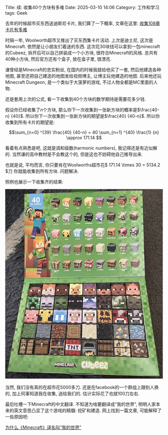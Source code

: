 Title: 续: 收集40个方块有多难
Date: 2025-03-10 14:06
Category: 工作和学习
tags: Geek

去年的时候超市买东西送迪斯尼卡片, 我们算了一下概率, 文章在这里: [收集108章卡片有多难]({filename}/2024-09-17-收集108张卡片有多难.md)

时隔一年, Woolworth超市又推出了买东西集卡片活动. 上次是迪士尼, 这次是Minecraft. 依然是让小朋友们着迷的东西. 这次花30块钱可以拿到一包minecraft的Cubeez, 拆开后可以自己拼装成一个小方块, 很符合Minecraft的风格. 总共有40种小方块, 然后官方还有个盒子, 放在盒子里, 很漂亮.

谦曾经是Minecraft的忠实粉丝, 在国内的时候我就给他买了一套, 然后他建造各种地图, 甚至还把自己建造的地图发给视频博主, 让博主玩他建造的地图. 后来他还玩Minecraft Dungeon, 是一个类似于大菠萝的游戏, 不过人物全都是MC里面的人物. 

还是套用上次的公式, 看一下收集到40个方块的数学期待是需要花多少钱.

假设你已经收集了$n$个方块, 那么你下一次收集到一张新方块的概率是$\frac{40-n} {40}$. 所以你下一次收集到一张新方块的期望是$\frac{40} {40-n}$. 所以你收集到所有卡片的期望是:

$$\sum_{n=0} ^{39} \frac{40} {40-n} = 40 \sum_{n=1} ^{40} \frac{1} {n} \approx 171.14 $$

看着有点熟悉是吧, 这就是调和级数(harmonic numbers), 我记得还是有近似解的. 当然谦的高中教材是不会教这个的, 但是这也不妨碍他自己推导出来.

也就是说, 平均而言, 你只要肯在Woolworths超市花$ 171.14 \times 30 = 5134.2 $刀 你就能收集到所有方块. 问题解决.

照例也展示一下收集齐的结果:

![终于集齐了](uploads/2025/cubeez.jpg)

当然, 我们没有真的在超市花5000多刀. 还是在facebook的一个群组上跟别人换的, 加上同事知道我在收集, 送给我们的. 估计实际花了也就100刀左右. 


最后吐槽一下Minecraft的中文翻译. 不知道为啥要翻译成“我的世界”, 明明人家本来的英文意思凸显了这个游戏的精髓: 挖矿和建造. 网上找到一篇文章, 可能解释了一些原因吧:

[为什么《Minecraft》译名叫“我的世界”](https://www.163.com/dy/article/FBT6CO09054450UT.html)
